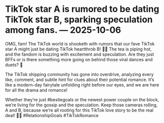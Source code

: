 # TikTok star A is rumored to be dating TikTok star B, sparking speculation among fans. — 2025-10-06

OMG, fam! The TikTok world is shooketh with rumors that our fave TikTok star A might just be dating TikTok heartthrob B! 🌟💕 The tea is piping hot, and the fandom is buzzing with excitement and speculation. Are they just BFFs or is there something more going on behind those viral dances and duets? 👀

The TikTok shipping community has gone into overdrive, analyzing every like, comment, and subtle hint for clues about their potential romance. It’s like a modern-day fairytale unfolding right before our eyes, and we are here for all the drama and romance!

Whether they’re just #bestiegoals or the newest power couple on the block, we’re living for the gossip and the speculation. Keep those cameras rolling, A and B, because we’re all rooting for this TikTok love story to be the real deal! 💖✨ #RelationshipGoals #TikTokRomance